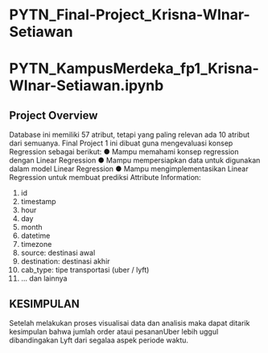 # PYTN_Final-Project_Krisna-WInar-Setiawan

# PYTN_KampusMerdeka_fp1_Krisna-WInar-Setiawan.ipynb
## Project Overview
Database ini memiliki 57 atribut, tetapi yang paling relevan ada 10 atribut dari semuanya.
Final Project 1 ini dibuat guna mengevaluasi konsep Regression sebagai berikut:
● Mampu memahami konsep regression dengan Linear Regression
● Mampu mempersiapkan data untuk digunakan dalam model Linear Regression
● Mampu mengimplementasikan Linear Regression untuk membuat prediksi
Attribute Information:
1. id
2. timestamp
3. hour
4. day
5. month
6. datetime
7. timezone
8. source: destinasi awal
9. destination: destinasi akhir
10. cab_type: tipe transportasi (uber / lyft)
11. … dan lainnya

## KESIMPULAN
Setelah melakukan proses visualisai data dan analisis maka dapat ditarik kesimpulan bahwa jumlah order ataui pesananUber lebih uggul dibandingakan Lyft dari segalaa aspek periode waktu.

